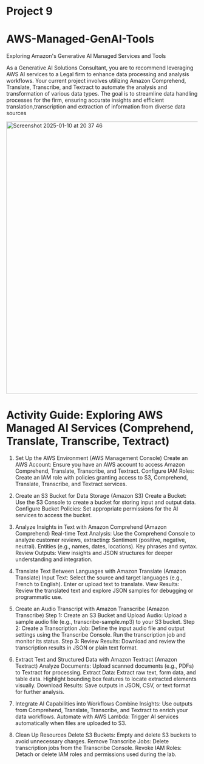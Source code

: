 # Project 9

# AWS-Managed-GenAI-Tools

Exploring Amazon's  Generative AI Managed Services and Tools


As a Generative AI Solutions Consultant, you are to recommend leveraging AWS AI services to a Legal firm to enhance data processing and analysis workflows. Your current project involves utilizing Amazon Comprehend, Translate, Transcribe, and Textract to automate the analysis and transformation of various data types. The goal is to streamline data handling processes for the firm, ensuring accurate insights and efficient translation,transcription and extraction of information from diverse data sources


<img width="715" alt="Screenshot 2025-01-10 at 20 37 46" src="https://github.com/user-attachments/assets/527fe9ab-73af-4d24-a7a4-f20028bddf4a" />



# Activity Guide: Exploring AWS Managed AI Services (Comprehend, Translate, Transcribe, Textract)

1. Set Up the AWS Environment (AWS Management Console)
Create an AWS Account:
Ensure you have an AWS account to access Amazon Comprehend, Translate, Transcribe, and Textract.
Configure IAM Roles:
Create an IAM role with policies granting access to S3, Comprehend, Translate, Transcribe, and Textract services.

2. Create an S3 Bucket for Data Storage (Amazon S3)
Create a Bucket:
Use the S3 Console to create a bucket for storing input and output data.
Configure Bucket Policies:
Set appropriate permissions for the AI services to access the bucket.

3. Analyze Insights in Text with Amazon Comprehend (Amazon Comprehend)
Real-time Text Analysis:
Use the Comprehend Console to analyze customer reviews, extracting:
Sentiment (positive, negative, neutral).
Entities (e.g., names, dates, locations).
Key phrases and syntax.
Review Outputs:
View insights and JSON structures for deeper understanding and integration.

4. Translate Text Between Languages with Amazon Translate (Amazon Translate)
Input Text:
Select the source and target languages (e.g., French to English).
Enter or upload text to translate.
View Results:
Review the translated text and explore JSON samples for debugging or programmatic use.

5. Create an Audio Transcript with Amazon Transcribe (Amazon Transcribe)
Step 1: Create an S3 Bucket and Upload Audio:
Upload a sample audio file (e.g., transcribe-sample.mp3) to your S3 bucket.
Step 2: Create a Transcription Job:
Define the input audio file and output settings using the Transcribe Console.
Run the transcription job and monitor its status.
Step 3: Review Results:
Download and review the transcription results in JSON or plain text format.

6. Extract Text and Structured Data with Amazon Textract (Amazon Textract)
Analyze Documents:
Upload scanned documents (e.g., PDFs) to Textract for processing.
Extract Data:
Extract raw text, form data, and table data.
Highlight bounding box features to locate extracted elements visually.
Download Results:
Save outputs in JSON, CSV, or text format for further analysis.

7. Integrate AI Capabilities into Workflows
Combine Insights:
Use outputs from Comprehend, Translate, Transcribe, and Textract to enrich your data workflows.
Automate with AWS Lambda:
Trigger AI services automatically when files are uploaded to S3.

8. Clean Up Resources
Delete S3 Buckets:
Empty and delete S3 buckets to avoid unnecessary charges.
Remove Transcribe Jobs:
Delete transcription jobs from the Transcribe Console.
Revoke IAM Roles:
Detach or delete IAM roles and permissions used during the lab.

